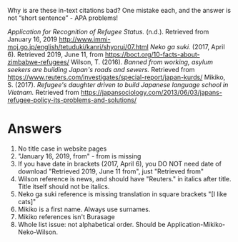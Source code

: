 Why is are these in-text citations bad? One mistake each, and the answer is not “short sentence” - APA problems!
 


_Application for Recognition of Refugee Status._ (n.d.). Retrieved from January 16, 2019 http://www.immi-moj.go.jp/english/tetuduki/kanri/shyorui/07.html
_Neko ga suki._ (2017, April 6). Retrieved 2019, June 11, from https://boct.org/10-facts-about-zimbabwe-refugees/
Wilson, T. (2016). _Banned from working, asylum seekers are building Japan's roads and sewers._ Retrieved from https://www.reuters.com/investigates/special-report/japan-kurds/
Mikiko, S. (2017). _Refugee's daughter driven to build Japanese language school in Vietnam._ Retrieved from https://japansociology.com/2013/06/03/japans-refugee-policy-its-problems-and-solutions/


# Answers
1) No title case in website pages
2) "January 16, 2019, from" - from is missing
3) If you have date in brackets (2017, April 6), you DO NOT need date of download "Retrieved 2019, June 11 from", just "Retrieved from"
4) Wilson reference is news, and should have "Reuters." in italics after title. Title itself should not be italics.
5) Neko ga suki reference is missing translation in square brackets "[I like cats]"
6) Mikiko is a first name. Always use surnames.
7) Mikiko references isn't Burasage
8) Whole list issue: not alphabetical order. Should be Application-Mikiko-Neko-Wilson.

